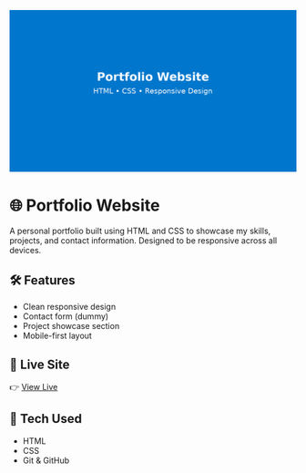 ![Preview](https://raw.githubusercontent.com/iamimranshaikh/portfolio-website/main/portfolio_website_preview.png)

# 🌐 Portfolio Website

A personal portfolio built using HTML and CSS to showcase my skills, projects, and contact information. Designed to be responsive across all devices.

## 🛠️ Features
- Clean responsive design
- Contact form (dummy)
- Project showcase section
- Mobile-first layout

## 🚀 Live Site
👉 [View Live](https://iamimranshaikh.github.io/portfolio-website)

## 📁 Tech Used
- HTML
- CSS
- Git & GitHub
